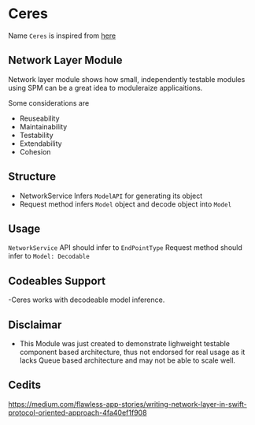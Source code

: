 # Ceres

Name `Ceres` is inspired from [here](https://solarsystem.nasa.gov/planets/dwarf-planets/ceres)

## Network Layer Module
Network layer module shows how small, independently testable modules using SPM can be a great idea to moduleraize applicaitions. 

Some considerations are

- Reuseability
- Maintainability
- Testability
- Extendability
- Cohesion

## Structure
- NetworkService Infers `ModelAPI` for generating its object
- Request method infers `Model` object and decode object into `Model`

## Usage
`NetworkService` API should infer to `EndPointType`
Request method should infer to `Model: Decodable`

## Codeables Support
-Ceres works with decodeable model inference. 

## Disclaimar
- This Module was just created to demonstrate lighweight testable component based architecture, thus not endorsed for real usage as it lacks Queue based architecture and may not be able to scale well. 

## Cedits
https://medium.com/flawless-app-stories/writing-network-layer-in-swift-protocol-oriented-approach-4fa40ef1f908
